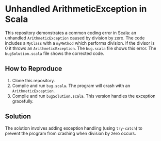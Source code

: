 # Unhandled ArithmeticException in Scala

This repository demonstrates a common coding error in Scala: an unhandled `ArithmeticException` caused by division by zero. The code includes a `MyClass` with a `myMethod` which performs division. If the divisor is 0 it throws an `ArithmeticException`. The `bug.scala` file shows this error. The `bugSolution.scala` file shows the corrected code.

## How to Reproduce

1. Clone this repository.
2. Compile and run `bug.scala`.  The program will crash with an `ArithmeticException`.
3. Compile and run `bugSolution.scala`. This version handles the exception gracefully.

## Solution

The solution involves adding exception handling (using `try-catch`) to prevent the program from crashing when division by zero occurs.